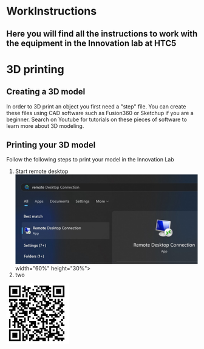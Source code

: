 # WorkInstructions
## Here you will find all the instructions to work with the equipment in the Innovation lab at HTC5





# 3D printing
## Creating a 3D model
In order to 3D print an object you first need a "step" file. You can create these files using CAD software such as Fusion360 or Sketchup if you are a beginner.
Search on Youtube for tutorials on these pieces of software to learn more about 3D modeling.

## Printing your 3D model
Follow the following steps to print your model in the Innovation Lab
1. Start remote desktop 
![alt text](https://github.com/TDYInnovationLab/WorkInstructions/blob/main/READMESources/RemoteDesktopConnection.jpg?raw=true) width="60%" height="30%">
2. two


![alt text](https://github.com/TDYInnovationLab/WorkInstructions/blob/main/QRCode.jpg?raw=true)

